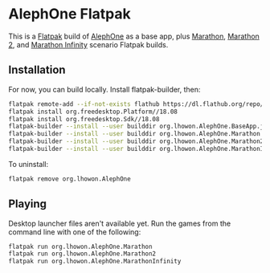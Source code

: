 # AlephOne Flatpak

This is a [Flatpak](https://flatpak.org/) build of [AlephOne](https://alephone.lhowon.org/) as a base app, plus [Marathon](https://alephone.lhowon.org/games/marathon.html), [Marathon 2](https://alephone.lhowon.org/games/marathon2.html), and [Marathon Infinity](https://alephone.lhowon.org/games/infinity.html) scenario Flatpak builds.

## Installation

For now, you can build locally. Install flatpak-builder, then:

```bash
flatpak remote-add --if-not-exists flathub https://dl.flathub.org/repo/flathub.flatpakrepo
flatpak install org.freedesktop.Platform//18.08
flatpak install org.freedesktop.Sdk//18.08
flatpak-builder --install --user builddir org.lhowon.AlephOne.BaseApp.json --force-clean
flatpak-builder --install --user builddir org.lhowon.AlephOne.Marathon.json --force-clean
flatpak-builder --install --user builddir org.lhowon.AlephOne.Marathon2.json --force-clean
flatpak-builder --install --user builddir org.lhowon.AlephOne.MarathonInfinity.json --force-clean
```

To uninstall:

```bash
flatpak remove org.lhowon.AlephOne
```

## Playing

Desktop launcher files aren't available yet. Run the games from the command line with one of the following:

```bash
flatpak run org.lhowon.AlephOne.Marathon
flatpak run org.lhowon.AlephOne.Marathon2
flatpak run org.lhowon.AlephOne.MarathonInfinity
```